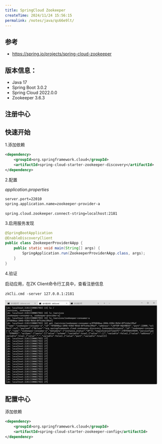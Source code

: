 ```yaml
---
title: SpringCloud Zookeeper
createTime: 2024/11/24 15:56:15
permalink: /notes/java/qs66e9lt/
---
```

## 参考

- https://spring.io/projects/spring-cloud-zookeeper

## 版本信息：

- Java 17
- Spring Boot 3.0.2
- Spring Cloud 2022.0.0
- Zookeeper 3.6.3

## 注册中心

## 快速开始

1.添加依赖

```xml
<dependency>
    <groupId>org.springframework.cloud</groupId>
    <artifactId>spring-cloud-starter-zookeeper-discovery</artifactId>
</dependency>
```

2.配置

*application.properties*

```properties
server.port=22010
spring.application.name=zookeeper-provider-a

spring.cloud.zookeeper.connect-string=localhost:2181
```

3.启用服务发现

```java
@SpringBootApplication
@EnableDiscoveryClient
public class ZookeeperProviderAApp {
    public static void main(String[] args) {
        SpringApplication.run(ZookeeperProviderAApp.class, args);
    }
}
```

4.验证

启动应用，在ZK Client命令行工具中，查看注册信息

`zkCli.cmd -server 127.0.0.1:2181`

![](./_/20240210143703.png)

## 配置中心

添加依赖

```xml
<dependency>
    <groupId>org.springframework.cloud</groupId>
    <artifactId>spring-cloud-starter-zookeeper-config</artifactId>
</dependency>
```

